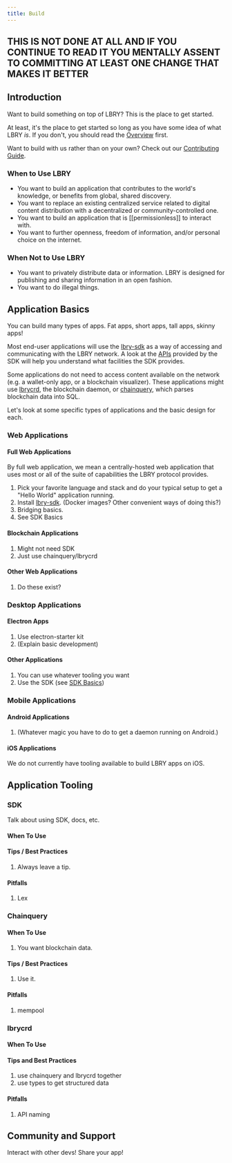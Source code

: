 ```yaml
---
title: Build
---
```


## THIS IS NOT DONE AT ALL AND IF YOU CONTINUE TO READ IT YOU MENTALLY ASSENT TO COMMITTING AT LEAST ONE CHANGE THAT MAKES IT BETTER

## Introduction
 
Want to build something on top of LBRY? This is the place to get started.

At least, it's the place to get started so long as you have some idea of what LBRY _is_. If you don't, you should read the
[Overview](/overview) first.

Want to build with us rather than on your own? Check out our [Contributing Guide](/contribute).

### When to Use LBRY

- You want to build an application that contributes to the world's knowledge, or benefits from global, shared discovery.
- You want to replace an existing centralized service related to digital content distribution with a decentralized or community-controlled one.
- You want to build an application that is [[permissionless]] to interact with.
- You want to further openness, freedom of information, and/or personal choice on the internet. 

### When Not to Use LBRY

- You want to privately distribute data or information. LBRY is designed for publishing and sharing information in an open fashion.
- You want to do illegal things.

## Application Basics

You can build many types of apps. Fat apps, short apps, tall apps, skinny apps!

Most end-user applications will use the [lbry-sdk](https://github.com/lbryio/lbry) as a way of accessing and communicating with the LBRY network. A look at the [APIs](/api/sdk) provided by the SDK will help you understand what facilities the SDK provides. 

Some applications do not need to access content available on the network (e.g. a wallet-only app, or a blockchain visualizer). These applications might use [lbrycrd](//github.com/lbryio/lbrycrd), the blockchain daemon, or [chainquery](//github.com/lbryio/lbrycrd), which parses blockchain data into SQL.

Let's look at some specific types of applications and the basic design for each.

### Web Applications

#### Full Web Applications

By full web application, we mean a centrally-hosted web application that uses most or all of the suite of capabilities the LBRY protocol provides.
 
1. Pick your favorite language and stack and do your typical setup to get a "Hello World" application running.
1. Install [lbry-sdk](//github.com/lbryio/lbry). (Docker images? Other convenient ways of doing this?)
1. Bridging basics.
1. See SDK Basics

#### Blockchain Applications

1. Might not need SDK
1. Just use chainquery/lbrycrd

#### Other Web Applications

1. Do these exist?

### Desktop Applications

#### Electron Apps

1. Use electron-starter kit
1. (Explain basic development)

#### Other Applications

1. You can use whatever tooling you want
1. Use the SDK (see [SDK Basics](#SDK-basics))

### Mobile Applications

#### Android Applications

1. (Whatever magic you have to do to get a daemon running on Android.)

#### iOS Applications

We do not currently have tooling available to build LBRY apps on iOS.

## Application Tooling

### SDK

Talk about using SDK, docs, etc.

#### When To Use

#### Tips / Best Practices

1. Always leave a tip.

#### Pitfalls

1. Lex

### Chainquery

#### When To Use

1. You want blockchain data.

#### Tips / Best Practices

1. Use it.

#### Pitfalls

1. mempool

### lbrycrd

#### When To Use

#### Tips and Best Practices

1. use chainquery and lbrycrd together
1. use types to get structured data

#### Pitfalls

1. API naming

## Community and Support

Interact with other devs! Share your app!
